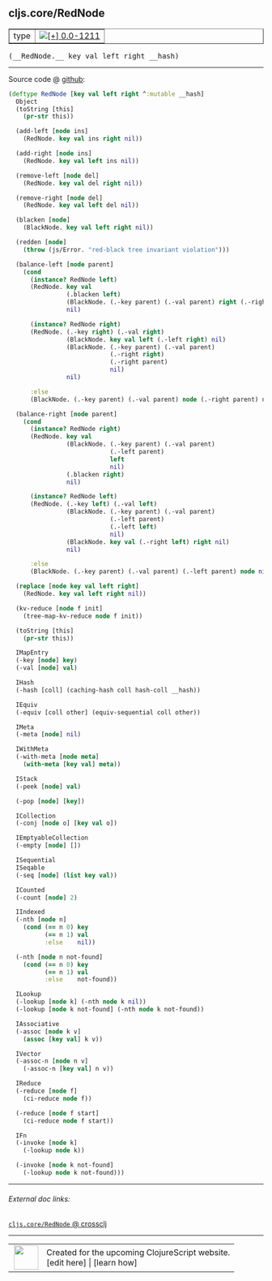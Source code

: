 ## cljs.core/RedNode



 <table border="1">
<tr>
<td>type</td>
<td><a href="https://github.com/cljsinfo/cljs-api-docs/tree/0.0-1211"><img valign="middle" alt="[+] 0.0-1211" title="Added in 0.0-1211" src="https://img.shields.io/badge/+-0.0--1211-lightgrey.svg"></a> </td>
</tr>
</table>


 <samp>
(__RedNode.__ key val left right __hash)<br>
</samp>

---







Source code @ [github](https://github.com/clojure/clojurescript/blob/r1236/src/cljs/cljs/core.cljs#L4619-L4764):

```clj
(deftype RedNode [key val left right ^:mutable __hash]
  Object
  (toString [this]
    (pr-str this))

  (add-left [node ins]
    (RedNode. key val ins right nil))

  (add-right [node ins]
    (RedNode. key val left ins nil))

  (remove-left [node del]
    (RedNode. key val del right nil))

  (remove-right [node del]
    (RedNode. key val left del nil))

  (blacken [node]
    (BlackNode. key val left right nil))

  (redden [node]
    (throw (js/Error. "red-black tree invariant violation")))

  (balance-left [node parent]
    (cond
      (instance? RedNode left)
      (RedNode. key val
                (.blacken left)
                (BlackNode. (.-key parent) (.-val parent) right (.-right parent) nil)
                nil)

      (instance? RedNode right)
      (RedNode. (.-key right) (.-val right)
                (BlackNode. key val left (.-left right) nil)
                (BlackNode. (.-key parent) (.-val parent)
                            (.-right right)
                            (.-right parent)
                            nil)
                nil)

      :else
      (BlackNode. (.-key parent) (.-val parent) node (.-right parent) nil)))

  (balance-right [node parent]
    (cond
      (instance? RedNode right)
      (RedNode. key val
                (BlackNode. (.-key parent) (.-val parent)
                            (.-left parent)
                            left
                            nil)
                (.blacken right)
                nil)

      (instance? RedNode left)
      (RedNode. (.-key left) (.-val left)
                (BlackNode. (.-key parent) (.-val parent)
                            (.-left parent)
                            (.-left left)
                            nil)
                (BlackNode. key val (.-right left) right nil)
                nil)

      :else
      (BlackNode. (.-key parent) (.-val parent) (.-left parent) node nil)))

  (replace [node key val left right]
    (RedNode. key val left right nil))

  (kv-reduce [node f init]
    (tree-map-kv-reduce node f init))

  (toString [this]
    (pr-str this))

  IMapEntry
  (-key [node] key)
  (-val [node] val)

  IHash
  (-hash [coll] (caching-hash coll hash-coll __hash))

  IEquiv
  (-equiv [coll other] (equiv-sequential coll other))

  IMeta
  (-meta [node] nil)

  IWithMeta
  (-with-meta [node meta]
    (with-meta [key val] meta))

  IStack
  (-peek [node] val)

  (-pop [node] [key])

  ICollection
  (-conj [node o] [key val o])

  IEmptyableCollection
  (-empty [node] [])

  ISequential
  ISeqable
  (-seq [node] (list key val))

  ICounted
  (-count [node] 2)

  IIndexed
  (-nth [node n]
    (cond (== n 0) key
          (== n 1) val
          :else    nil))

  (-nth [node n not-found]
    (cond (== n 0) key
          (== n 1) val
          :else    not-found))

  ILookup
  (-lookup [node k] (-nth node k nil))
  (-lookup [node k not-found] (-nth node k not-found))

  IAssociative
  (-assoc [node k v]
    (assoc [key val] k v))

  IVector
  (-assoc-n [node n v]
    (-assoc-n [key val] n v))

  IReduce
  (-reduce [node f]
    (ci-reduce node f))

  (-reduce [node f start]
    (ci-reduce node f start))

  IFn
  (-invoke [node k]
    (-lookup node k))

  (-invoke [node k not-found]
    (-lookup node k not-found)))
```

<!--
Repo - tag - source tree - lines:

 <pre>
clojurescript @ r1236
└── src
    └── cljs
        └── cljs
            └── <ins>[core.cljs:4619-4764](https://github.com/clojure/clojurescript/blob/r1236/src/cljs/cljs/core.cljs#L4619-L4764)</ins>
</pre>

-->

---



###### External doc links:

[`cljs.core/RedNode` @ crossclj](http://crossclj.info/fun/cljs.core.cljs/RedNode.html)<br>

---

 <table>
<tr><td>
<img valign="middle" align="right" width="48px" src="http://i.imgur.com/Hi20huC.png">
</td><td>
Created for the upcoming ClojureScript website.<br>
[edit here] | [learn how]
</td></tr></table>

[edit here]:https://github.com/cljsinfo/cljs-api-docs/blob/master/cljsdoc/cljs.core_RedNode.cljsdoc
[learn how]:https://github.com/cljsinfo/cljs-api-docs/wiki/cljsdoc-files

<!--

This information was too distracting to show to readers, but I'll leave it
commented here since it is helpful to:

- pretty-print the data used to generate this document
- and show how to retrieve that data



The API data for this symbol:

```clj
{:ns "cljs.core",
 :name "RedNode",
 :type "type",
 :signature ["[key val left right __hash]"],
 :source {:code "(deftype RedNode [key val left right ^:mutable __hash]\n  Object\n  (toString [this]\n    (pr-str this))\n\n  (add-left [node ins]\n    (RedNode. key val ins right nil))\n\n  (add-right [node ins]\n    (RedNode. key val left ins nil))\n\n  (remove-left [node del]\n    (RedNode. key val del right nil))\n\n  (remove-right [node del]\n    (RedNode. key val left del nil))\n\n  (blacken [node]\n    (BlackNode. key val left right nil))\n\n  (redden [node]\n    (throw (js/Error. \"red-black tree invariant violation\")))\n\n  (balance-left [node parent]\n    (cond\n      (instance? RedNode left)\n      (RedNode. key val\n                (.blacken left)\n                (BlackNode. (.-key parent) (.-val parent) right (.-right parent) nil)\n                nil)\n\n      (instance? RedNode right)\n      (RedNode. (.-key right) (.-val right)\n                (BlackNode. key val left (.-left right) nil)\n                (BlackNode. (.-key parent) (.-val parent)\n                            (.-right right)\n                            (.-right parent)\n                            nil)\n                nil)\n\n      :else\n      (BlackNode. (.-key parent) (.-val parent) node (.-right parent) nil)))\n\n  (balance-right [node parent]\n    (cond\n      (instance? RedNode right)\n      (RedNode. key val\n                (BlackNode. (.-key parent) (.-val parent)\n                            (.-left parent)\n                            left\n                            nil)\n                (.blacken right)\n                nil)\n\n      (instance? RedNode left)\n      (RedNode. (.-key left) (.-val left)\n                (BlackNode. (.-key parent) (.-val parent)\n                            (.-left parent)\n                            (.-left left)\n                            nil)\n                (BlackNode. key val (.-right left) right nil)\n                nil)\n\n      :else\n      (BlackNode. (.-key parent) (.-val parent) (.-left parent) node nil)))\n\n  (replace [node key val left right]\n    (RedNode. key val left right nil))\n\n  (kv-reduce [node f init]\n    (tree-map-kv-reduce node f init))\n\n  (toString [this]\n    (pr-str this))\n\n  IMapEntry\n  (-key [node] key)\n  (-val [node] val)\n\n  IHash\n  (-hash [coll] (caching-hash coll hash-coll __hash))\n\n  IEquiv\n  (-equiv [coll other] (equiv-sequential coll other))\n\n  IMeta\n  (-meta [node] nil)\n\n  IWithMeta\n  (-with-meta [node meta]\n    (with-meta [key val] meta))\n\n  IStack\n  (-peek [node] val)\n\n  (-pop [node] [key])\n\n  ICollection\n  (-conj [node o] [key val o])\n\n  IEmptyableCollection\n  (-empty [node] [])\n\n  ISequential\n  ISeqable\n  (-seq [node] (list key val))\n\n  ICounted\n  (-count [node] 2)\n\n  IIndexed\n  (-nth [node n]\n    (cond (== n 0) key\n          (== n 1) val\n          :else    nil))\n\n  (-nth [node n not-found]\n    (cond (== n 0) key\n          (== n 1) val\n          :else    not-found))\n\n  ILookup\n  (-lookup [node k] (-nth node k nil))\n  (-lookup [node k not-found] (-nth node k not-found))\n\n  IAssociative\n  (-assoc [node k v]\n    (assoc [key val] k v))\n\n  IVector\n  (-assoc-n [node n v]\n    (-assoc-n [key val] n v))\n\n  IReduce\n  (-reduce [node f]\n    (ci-reduce node f))\n\n  (-reduce [node f start]\n    (ci-reduce node f start))\n\n  IFn\n  (-invoke [node k]\n    (-lookup node k))\n\n  (-invoke [node k not-found]\n    (-lookup node k not-found)))",
          :title "Source code",
          :repo "clojurescript",
          :tag "r1236",
          :filename "src/cljs/cljs/core.cljs",
          :lines [4619 4764]},
 :full-name "cljs.core/RedNode",
 :full-name-encode "cljs.core_RedNode",
 :history [["+" "0.0-1211"]]}

```

Retrieve the API data for this symbol:

```clj
;; from Clojure REPL
(require '[clojure.edn :as edn])
(-> (slurp "https://raw.githubusercontent.com/cljsinfo/cljs-api-docs/catalog/cljs-api.edn")
    (edn/read-string)
    (get-in [:symbols "cljs.core/RedNode"]))
```

-->
